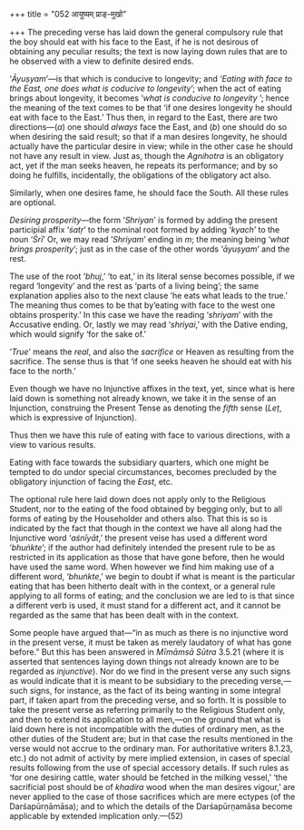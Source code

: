 +++
title = "052 आयुष्यम् प्राङ्-मुखो"

+++
The preceding verse has laid down the general compulsory rule that the
boy should eat with his face to the East, if he is not desirous of
obtaining any peculiar results; the text is now laying down rules that
are to he observed with a view to definite desired ends.

‘*Āyuṣyam*’—is that which is conducive to longevity; and ‘*Eating with
face to the East, one does what is coducive to longevity*’; when the act
of eating brings about longevity, it becomes ‘*what is conducive to
longevity* ’; hence the meaning of the text comes to be that ‘if one
desires longevity he should eat with face to the East.’ Thus then, in
regard to the East, there are two directions—(*a*) one should *always*
face the East, and (*b*) one should do so when desiring the said result;
so that if a man desires longevity, he should actually have the
particular desire in view; while in the other case he should not have
any result in view. Just as, though the *Agnihotra* is an obligatory
act, yet if the man seeks heaven, he repeats its performance; and by so
doing he fulfills, incidentally, the obligations of the obligatory act
also.

Similarly, when one desires fame, he should face the South. All these
rules are optional.

*Desiring prosperity*—the form ‘*Shriyan*’ is formed by adding the
present participial affix ‘*śatṛ*’ to the nominal root formed by adding
‘*kyach*’ to the noun ‘*Śrī*’ Or, we may read ‘*Shriyam*’ ending in *m*;
the meaning being ‘*what brings prosperity*’; just as in the case of the
other words ‘*āyuṣyam*’ and the rest.

The use of the root ‘*bhuj*,’ ‘to eat,’ in its literal sense becomes
possible, if we regard ‘longevity’ and the rest as ‘parts of a living
being’; the same explanation applies also to the next clause ‘he eats
what leads to the true.’ The meaning thus comes to be that by‘eating
with face to the west one obtains prosperity.’ In this case we have the
reading ‘*shriyam*’ with the Accusative ending. Or, lastly we may read
‘*shriyai*,’ with the Dative ending, which would signify ‘for the sake
of.’

‘*True*’ means the *real*, and also the *sacrifice* or Heaven as
resulting from the sacrifice. The sense thus is that ‘if one seeks
heaven he should eat with his face to the north.’

Even though we have no Injunctive affixes in the text, yet, since what
is here laid down is something not already known, we take it in the
sense of an Injunction, construing the Present Tense as denoting the
*fifth* sense (*Leṭ*, which is expressive of Injunction).

Thus then we have this rule of eating with face to various directions,
with a view to various results.

Eating with face towards the subsidiary quarters, which one might be
tempted to do undor special circumstances, becomes precluded by the
obligatory injunction of facing the *East*, etc.

The optional rule here laid down does not apply only to the Religious
Student, nor to the eating of the food obtained by begging only, but to
all forms of eating by the Householder and others also. That this is so
is indicated by the fact that though in the context we have all along
had the Injunctive word ‘*aśnīyāt*,’ the present veise has used a
different word ‘*bhuṅkte*’; if the author had definitely intended the
present rule to be as restricted in its application as those that have
gone before, then he would have used the same word. When however we find
him making use of a different word, ‘*bhuṅkte*,’ we begin to doubt if
what is meant is the particular eating that has been hitherto dealt with
in the context, or a general rule applying to all forms of eating; and
the conclusion we are led to is that since a different verb is used, it
must stand for a different act, and it cannot be regarded as the same
that has been dealt with in the context.

Some people have argued that—“in as much as there is no injunctive word
in the present verse, it must be taken as merely laudatory of what has
gone before.” But this has been answered in *Mīmāmsā Sūtra* 3.5.21
(where it is asserted that sentences laying down things not already
known are to be regarded as *injunctive*). Nor do we find in the present
verse any such signs as would indicate that it is meant to be subsidiary
to the preceding verse,—such signs, for instance, as the fact of its
being wanting in some integral part, if taken apart from the preceding
verse, and so forth. It is possible to take the present verse as
referring primarily to the Religious Student only, and then to extend
its application to all men,—on the ground that what is laid down here is
not incompatible with the duties of ordinary men, as the other duties of
the Student are; but in that case the results mentioned in the verse
would not accrue to the ordinary man. For authoritative writers 8.1.23,
etc.) do not admit of activity by mere implied extension, in cases of
special results following from the use of special accessory details. If
such rules as ‘for one desiring cattle, water should be fetched in the
milking vessel,’ ‘the sacrificial post should be of *khadira* wood when
the man desires vigour,’ are never applied to the case of those
sacrifices which are mere ectypes (of the Darśapūrṇāmāsa); and to which
the details of the Darśapūrṇamāsa become applicable by extended
implication only.—(52)


